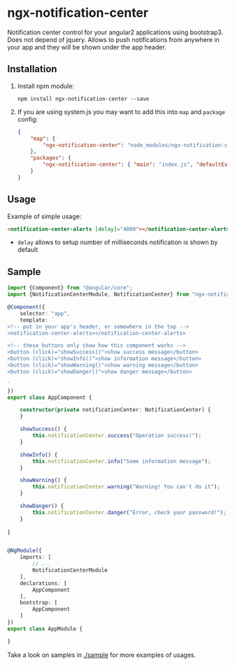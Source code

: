 # ngx-notification-center

Notification center control for your angular2 applications using bootstrap3. Does not depend of jquery.
Allows to push notifications from anywhere in your app and they will be shown under the app header.

## Installation

1. Install npm module:

    `npm install ngx-notification-center --save`

2. If you are using system.js you may want to add this into `map` and `package` config:

    ```json
    {
        "map": {
            "ngx-notification-center": "node_modules/ngx-notification-center"
        },
        "packages": {
            "ngx-notification-center": { "main": "index.js", "defaultExtension": "js" }
        }
    }
    ```

## Usage

Example of simple usage:

```html
<notification-center-alerts [delay]="4000"></notification-center-alerts>
```

* `delay` allows to setup number of milliseconds notification is shown by default

## Sample

```typescript
import {Component} from "@angular/core";
import {NotificationCenterModule, NotificationCenter} from "ngx-notification-center";

@Component({
    selector: "app",
    template: `
<!-- put in your app's header, or somewhere in the top -->
<notification-center-alerts></notification-center-alerts>

<!-- these buttons only show how this component works -->
<button (click)="showSuccess()">show success message</button>
<button (click)="showInfo()">show information message</button>
<button (click)="showWarning()">show warning message</button>
<button (click)="showDanger()">show danger message</button>

`
})
export class AppComponent {

    constructor(private notificationCenter: NotificationCenter) {
    }

    showSuccess() {
        this.notificationCenter.success("Operation success!");
    }

    showInfo() {
        this.notificationCenter.info("Some information message");
    }

    showWarning() {
        this.notificationCenter.warning("Warning! You can't do it");
    }

    showDanger() {
        this.notificationCenter.danger("Error, check your password!");
    }
    
}


@NgModule({
    imports: [
        // ...
        NotificationCenterModule
    ],
    declarations: [
        AppComponent
    ],
    bootstrap: [
        AppComponent
    ]
})
export class AppModule {

}
```

Take a look on samples in [./sample](https://github.com/pleerock/ngx-notification-center/tree/master/sample) for more examples of
usages.
